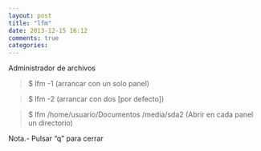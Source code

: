 ```yaml
---
layout: post
title: "lfm"
date: 2013-12-15 16:12
comments: true
categories: 
---
```

Administrador de archivos 

>$ lfm -1 (arrancar con un solo panel) 

>$ lfm -2 (arrancar con dos [por defecto]) 

>$ lfm /home/usuario/Documentos /media/sda2 (Abrir en cada panel un directorio)

Nota.- Pulsar “q” para cerrar


